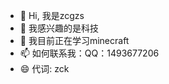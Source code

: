 - 👋 Hi, 我是zcgzs
- 👀 我感兴趣的是科技
- 🌱 我目前正在学习minecraft
- 📫 如何联系我：QQ：1493677206
- 😄 代词: zck

<!---
zcgzs/zcgzs is a ✨ special ✨ repository because its `README.md` (this file) appears on your GitHub profile.
You can click the Preview link to take a look at your changes.
--->
